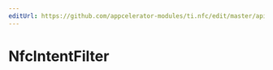 ```yaml
---
editUrl: https://github.com/appcelerator-modules/ti.nfc/edit/master/apidoc/NfcForegroundDispatchFilter.yml
---
```

# NfcIntentFilter

<TypeHeader/>

<ApiDocs/>

